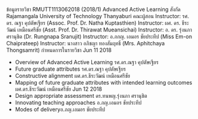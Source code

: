 ข้อมูลรายวิชา RMUTT1113062018 (2018/1) Advanced Active Learning
สังกัด Rajamangala University of Technology Thanyaburi
คณะผู้สอน
Instructor: รศ. ดร. ณฐา คุปตัษเฐียร (Assoc. Prof. Dr. Natha Kuptasthien)
Instructor: ผศ. ดร. ธีระวัฒน์ เหมือนศรีชัย (Asst. Prof. Dr. Thirawat Mueansichai)
Instructor: อ. ดร. รุ่งนภา ศรานุชิต (Dr. Rungnapa Sranujit)
Instructor: อ.ภกญ. เอมอร ชัยประทีป (Miss Em-on Chaiprateep)
Instructor: นางสาว อภิชญา ทองสัมฤทธิ์ (Mrs. Aphitchaya Thongsamrit)
กำหนดการในรายวิชา
Jun 11 2018	
- Overview of Advanced Active Learning รศ.ดร.ณฐา คุปตัษเฐียร
- Future graduate attributes รศ.ดร.ณฐา คุปตัษเฐียร
- Constructive alignment ผศ.ดร.ธีระวัฒน์ เหมือนศรีชัย
- Mapping of future graduate attributes with intended learning outcomes ผศ.ดร.ธีระวัฒน์ เหมือนศรีชัย
Jun 12 2018	
- Design appropriate assessment ดร.ทนพญ.รุ่งนภา ศรานุชิต
- Innovating teaching approaches อ.ภญ.เอมอร ชัยประทีป
- Modes of deliveryอ.ภญ.เอมอร ชัยประทีป